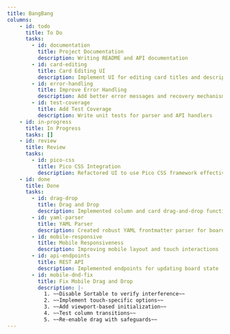 ```yaml
---
title: BangBang
columns:
    - id: todo
      title: To Do
      tasks:
        - id: documentation
          title: Project Documentation
          description: Writing README and API documentation
        - id: card-editing
          title: Card Editing UI
          description: Implement UI for editing card titles and descriptions
        - id: error-handling
          title: Improve Error Handling
          description: Add better error messages and recovery mechanisms
        - id: test-coverage
          title: Add Test Coverage
          description: Write unit tests for parser and API handlers
    - id: in-progress
      title: In Progress
      tasks: []
    - id: review
      title: Review
      tasks:
        - id: pico-css
          title: Pico CSS Integration
          description: Refactored UI to use Pico CSS framework effectively
    - id: done
      title: Done
      tasks:
        - id: drag-drop
          title: Drag and Drop
          description: Implemented column and card drag-and-drop functionality
        - id: yaml-parser
          title: YAML Parser
          description: Created robust YAML frontmatter parser for board.md
        - id: mobile-responsive
          title: Mobile Responsiveness
          description: Improving mobile layout and touch interactions
        - id: api-endpoints
          title: REST API
          description: Implemented endpoints for updating board state
        - id: mobile-dnd-fix
          title: Fix Mobile Drag and Drop
          description: |-
            1. ~~Disable Sortable to verify interference~~
            2. ~~Implement touch-specific options~~
            3. ~~Add viewport-based initialization~~
            4. ~~Test column transitions~~
            5. ~~Re-enable drag with safeguards~~
---
```

